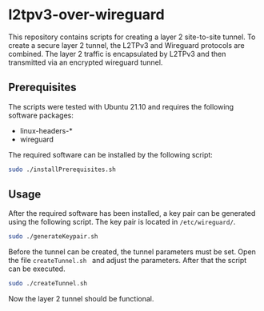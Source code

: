 # l2tpv3-over-wireguard

This repository contains scripts for creating a layer 2 site-to-site tunnel. To create a secure layer 2 tunnel, the L2TPv3 and Wireguard protocols are combined. The layer 2 traffic is encapsulated by L2TPv3 and then transmitted via an encrypted wireguard tunnel.

## Prerequisites
The scripts were tested with Ubuntu 21.10 and requires the following software packages:

* linux-headers-*
* wireguard

The required software can be installed by the following script:
```bash
sudo ./installPrerequisites.sh
```

## Usage
After the required software has been installed, a key pair can be generated using the following script. The key pair is located in `/etc/wireguard/`.

```bash
sudo ./generateKeypair.sh
```

Before the tunnel can be created, the tunnel parameters must be set. Open the file `createTunnel.sh ` and adjust the parameters. After that the script can be executed.

```bash
sudo ./createTunnel.sh 
``` 

Now the layer 2 tunnel should be functional.